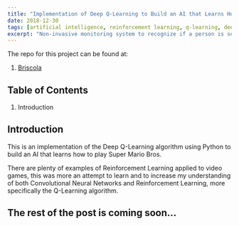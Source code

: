 ```yaml
---
title: "Implementation of Deep Q-Learning to Build an AI that Learns How to Play Super Mario Bros."
date: 2018-12-30
tags: [artificial intelligence, reinforcement learning, q-learning, deep learning, convolutional neural networks, python, tensorflow, video games, super mario bros., ml engine, google cloud platform]
excerpt: "Non-invasive monitoring system to recognize if a person is seated in a chair using Bluetooth Low Energy (BLE) technology."
---
```


The repo for this project can be found at:

1. [Briscola](https://github.com/danielRM88/deepQ)

## Table of Contents

1. Introduction


## Introduction
This is an implementation of the Deep Q-Learning algorithm using Python to build an AI that learns how to play Super Mario Bros.

There are plenty of examples of Reinforcement Learning applied to video games, this was more an attempt to learn and to increase my understanding of both Convolutional Neural Networks and Reinforcement Learning, more specifically the Q-Learning algorithm.


## **The rest of the post is coming soon...**